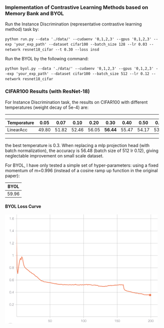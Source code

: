### Implementation of Contrastive Learning Methods based on Memory Bank and BYOL
Run the Instance Discrimination (representative contrastive learning method) task by:
 
`python run.py --data './data/' --cudaenv '0,1,2,3' --gpus '0,1,2,3' --exp 'your_exp_path' --dataset cifar100 --batch_size 128 --lr 0.03 --network resnet18_cifar --t 0.30 --loss insd`

Run the BYOL by the following command:
 
`python byol.py --data './data/' --cudaenv '0,1,2,3' --gpus '0,1,2,3' --exp 'your_exp_path' --dataset cifar100 --batch_size 512 --lr 0.12 --network resnet18_cifar`

### CIFAR100 Results (with ResNet-18)
For Instance Discrimination task, the results on CIFAR100 with different temperatures (weight decay of 5e-4) are:

--------

Temporature  | 0.05 | 0.07 | 0.10|0.20|0.30|0.40|0.50|0.60|0.70|0.80|
--------- | --------| --- | --- | --- | --- | --- | --- | --- | --- | --- |
LinearAcc |49.80|51.82|52.46|56.05|**56.44**|55.47|54.17|53.05|50.99|50.08|

-------
the best temperature is 0.3. When replacing a mlp projection head (with batch normalization), the accuracy is 56.48 (batch size of 512 lr 0.12), giving neglectable improvement on small scale dataset.

For BYOL, I have only tested a simple set of hyper-parameters: using a fixed momentum of m=0.996 (instead of a cosine ramp up function in the original paper):

|BYOL|
|----|
|59.96|

#### BYOL Loss Curve

<!-- ![BYOLCurve](img/ResNet18_cifar100BYOL.png) -->

 <img src="img/ResNet18_cifar100BYOL.png" width = "500" alt="BYOL loss curve" align=center />


